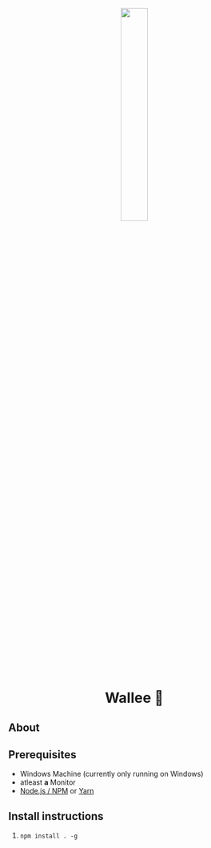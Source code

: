 <p align="center">
  <img src="https://upload.wikimedia.org/wikipedia/commons/thumb/3/38/BYR_color_wheel.svg/1024px-BYR_color_wheel.svg.png" width="33%" margin-top="50px">
</p>

<h1 align="center"><br>Wallee 🎨 </br><p>

## About

## Prerequisites
- Windows Machine (currently only running on Windows)
- atleast **a** Monitor
- [Node.js / NPM](https://nodejs.org/en/) or [Yarn](https://yarnpkg.com)

## Install instructions
1. ```npm install . -g```